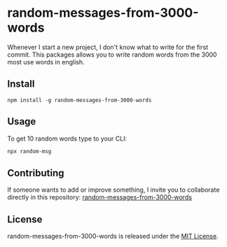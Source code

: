 # random-messages-from-3000-words

Whenever I start a new project, I don't know what to write for the first commit. This packages allows you to write random words from the 3000 most use words in english.

## Install

```npm
npm install -g random-messages-from-3000-words
```

## Usage

To get 10 random words type to your CLI:

```bash
npx random-msg
```

## Contributing

If someone wants to add or improve something, I invite you to collaborate directly in this repository: [random-messages-from-3000-words](https://github.com/luissberenguer/random-messages-from-3000-words)

## License

random-messages-from-3000-words is released under the [MIT License](https://opensource.org/licenses/MIT).

